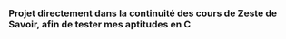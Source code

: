 ### Projet directement dans la continuité des cours de Zeste de Savoir, afin de tester mes aptitudes en C
